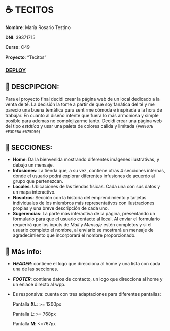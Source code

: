 # :coffee: TECITOS

**Nombre**: María Rosario Testino

**DNI**: 39371715

**Curso**: C49 

**Proyecto**: “Tecitos”

### **[DEPLOY](https://rotestu.github.io/testino_final_bam/)**

## :cherry_blossom: DESCPIPCION:
Para el proyecto final decidi crear la página web de un local dedicado a la venta de té. La decisión la tome a partir de que soy fanática del té y me parecio una buena temática para sentirme cómoda e inspirada a la hora de trabajar. En cuanto al diseño intente que fuera lo más armoniosa y simple posible para ademas no complejizarme tanto. Decidi crear una página web del tipo *estática* y usar una paleta de colores cálida y limitada (`#A9907E` `#F3DEBA` `#675D50`)

## :herb: SECCIONES:
* **Home**: Da la bienvenida mostrando diferentes imágenes ilustrativas, y debajo un mensaje.
* **Infusiones**: La tienda que, a su vez, contiene otras 4 secciones internas, donde el usuario podrá explorar diferentes infusiones de acuerdo al grupo que pertenezcan.
* **Locales**: Ubicaciones de las tiendas físicas. Cada una con sus datos y un mapa interactivo.
* **Nosotros**:  Sección con la historia del emprendimiento y tarjetas individuales de los miembros más representativos con ilustraciones propias y una breve descripción de cada uno.
* **Sugerencias**: La parte más interactiva de la página, presentando un formulario para que el usuario contacte al local. Al enviar el formulario requerirá que los inputs de *Mail* y *Mensaje* estén completos y si el usuario completo el nombre, al enviarlo se mostrará un mensaje de agradecimiento que incorporará el nombre proporcionado.

## :blossom: Más info:
* ***HEADER***: contiene el logo que direcciona al home y una lista con cada una de las secciones.
* ***FOOTER***: contiene datos de contacto, un logo que direcciona al home y un enlace directo al wpp.
* Es responsiva: cuenta con tres adaptaciones para diferentes pantallas:

   Pantalla **XL**: >= 1200px

   Pantalla **L**: >= 768px

   Pantalla **M**: <=767px
